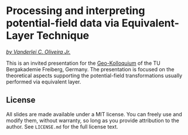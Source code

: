 # Processing and interpreting potential-field data via Equivalent-Layer Technique

[*by Vanderlei C. Oliveira Jr.*](https://www.pinga-lab.org/people/oliveira-jr.html)

This is an invited presentation for the [Geo-Kolloquium](https://tu-freiberg.de/geo-kolloquium)
of the TU Bergakademie Freiberg, Germany. The presentation is
focused on the theoretical aspects supporting the potential-field
transformations usually performed via equivalent layer.


## License

All slides are made available under a MIT license. You can freely
use and modify them, without warranty, so long as you provide attribution
to the author. See `LICENSE.md` for the full license text.
